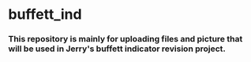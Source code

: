 # buffett_ind
### This repository is mainly for uploading files and picture that will be used in Jerry's buffett indicator revision project.
